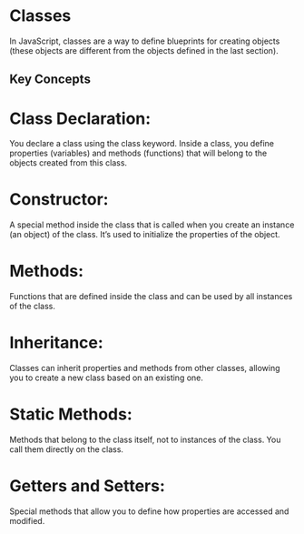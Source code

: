 # Classes

In JavaScript, classes are a way to define blueprints for creating objects (these objects are different from the objects defined in the last section).

## Key Concepts

# Class Declaration:

You declare a class using the class keyword.
Inside a class, you define properties (variables) and methods (functions) that will belong to the objects created from this class.

# Constructor:

A special method inside the class that is called when you create an instance (an object) of the class.
It’s used to initialize the properties of the object.

# Methods:

Functions that are defined inside the class and can be used by all instances of the class.

# Inheritance:

Classes can inherit properties and methods from other classes, allowing you to create a new class based on an existing one.

# Static Methods:

Methods that belong to the class itself, not to instances of the class. You call them directly on the class.

# Getters and Setters:

Special methods that allow you to define how properties are accessed and modified.
